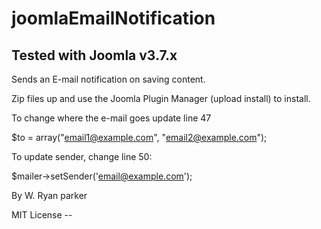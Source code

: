 # joomlaEmailNotification
## Tested with Joomla v3.7.x
Sends an E-mail notification on saving content.  

Zip files up and use the Joomla Plugin Manager (upload install) to install.

To change where the e-mail goes update line 47

$to = array("email1@example.com", "email2@example.com");

To update sender, change line 50:

$mailer->setSender('email@example.com');

By W. Ryan parker

MIT License -- 
